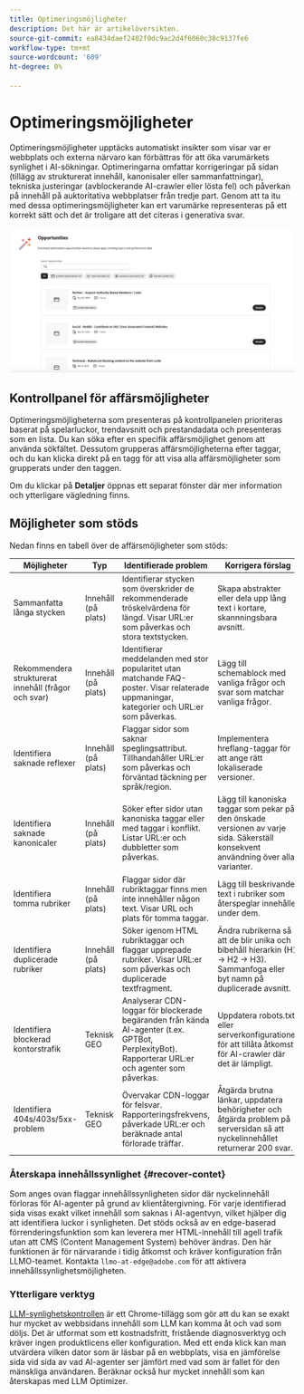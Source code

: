 ```yaml
---
title: Optimeringsmöjligheter
description: Det här är artikelöversikten.
source-git-commit: ea8434daef2402f0dc9ac2d4f6060c38c9137fe6
workflow-type: tm+mt
source-wordcount: '609'
ht-degree: 0%

---
```



# Optimeringsmöjligheter

Optimeringsmöjligheter upptäcks automatiskt insikter som visar var er webbplats och externa närvaro kan förbättras för att öka varumärkets synlighet i AI-sökningar. Optimeringarna omfattar korrigeringar på sidan (tillägg av strukturerat innehåll, kanonisaler eller sammanfattningar), tekniska justeringar (avblockerande AI-crawler eller lösta fel) och påverkan på innehåll på auktoritativa webbplatser från tredje part. Genom att ta itu med dessa optimeringsmöjligheter kan ert varumärke representeras på ett korrekt sätt och det är troligare att det citeras i generativa svar.

![Optimeringsmöjligheter](/help/dashboards/assets/oport.png)

## Kontrollpanel för affärsmöjligheter

Optimeringsmöjligheterna som presenteras på kontrollpanelen prioriteras baserat på spelarluckor, trendavsnitt och prestandadata och presenteras som en lista. Du kan söka efter en specifik affärsmöjlighet genom att använda sökfältet. Dessutom grupperas affärsmöjligheterna efter taggar, och du kan klicka direkt på en tagg för att visa alla affärsmöjligheter som grupperats under den taggen.

Om du klickar på **Detaljer** öppnas ett separat fönster där mer information och ytterligare vägledning finns.

## Möjligheter som stöds

Nedan finns en tabell över de affärsmöjligheter som stöds:

| Möjligheter | Typ | Identifierade problem | Korrigera förslag |
|---------|----------|----------|----------|
| Sammanfatta långa stycken | Innehåll (på plats) | Identifierar stycken som överskrider de rekommenderade tröskelvärdena för längd. Visar URL:er som påverkas och stora textstycken. | Skapa abstrakter eller dela upp lång text i kortare, skannningsbara avsnitt. |
| Rekommendera strukturerat innehåll (frågor och svar) | Innehåll (på plats) | Identifierar meddelanden med stor popularitet utan matchande FAQ-poster. Visar relaterade uppmaningar, kategorier och URL:er som påverkas. | Lägg till schemablock med vanliga frågor och svar som matchar vanliga frågor. |
| Identifiera saknade reflexer | Innehåll (på plats) | Flaggar sidor som saknar speglingsattribut. Tillhandahåller URL:er som påverkas och förväntad täckning per språk/region. | Implementera hreflang-taggar för att ange rätt lokaliserade versioner. |
| Identifiera saknade kanonicaler | Innehåll (på plats) | Söker efter sidor utan kanoniska taggar eller med taggar i konflikt. Listar URL:er och dubbletter som påverkas. | Lägg till kanoniska taggar som pekar på den önskade versionen av varje sida. Säkerställ konsekvent användning över alla varianter. |
| Identifiera tomma rubriker | Innehåll (på plats) | Flaggar sidor där rubriktaggar finns men inte innehåller någon text. Visar URL och plats för tomma taggar. | Lägg till beskrivande text i rubriker som återspeglar innehållet under dem. |
| Identifiera duplicerade rubriker | Innehåll (på plats) | Söker igenom HTML rubriktaggar och flaggar upprepade rubriker. Visar URL:er som påverkas och duplicerade textfragment. | Ändra rubrikerna så att de blir unika och bibehåll hierarkin (H1 → H2 → H3). Sammanfoga eller byt namn på duplicerade avsnitt. |
| Identifiera blockerad kontorstrafik | Teknisk GEO | Analyserar CDN-loggar för blockerade begäranden från kända AI-agenter (t.ex. GPTBot, PerplexityBot). Rapporterar URL:er och agenter som påverkas. | Uppdatera robots.txt eller serverkonfigurationer för att tillåta åtkomst för AI-crawler där det är lämpligt. |
| Identifiera 404s/403s/5xx-problem | Teknisk GEO | Övervakar CDN-loggar för felsvar. Rapporteringsfrekvens, påverkade URL:er och beräknade antal förlorade träffar. | Åtgärda brutna länkar, uppdatera behörigheter och åtgärda problem på serversidan så att nyckelinnehållet returnerar 200 svar. |

### Återskapa innehållssynlighet {#recover-contet}

Som anges ovan flaggar innehållssynligheten sidor där nyckelinnehåll förloras för AI-agenter på grund av klientåtergivning. För varje identifierad sida visas exakt vilket innehåll som saknas i AI-agentvyn, vilket hjälper dig att identifiera luckor i synligheten. Det stöds också av en edge-baserad förrenderingsfunktion som kan leverera mer HTML-innehåll till agell trafik utan att CMS (Content Management System) behöver ändras. Den här funktionen är för närvarande i tidig åtkomst och kräver konfiguration från LLMO-teamet. Kontakta `llmo-at-edge@adobe.com` för att aktivera innehållssynlighetsmöjligheten.

### Ytterligare verktyg

[LLM-synlighetskontrollen](https://chromewebstore.google.com/detail/is-your-webpage-citable/jbjngahjjdgonbeinjlepfamjdmdcbcc) är ett Chrome-tillägg som gör att du kan se exakt hur mycket av webbsidans innehåll som LLM kan komma åt och vad som döljs. Det är utformat som ett kostnadsfritt, fristående diagnosverktyg och kräver ingen produktlicens eller konfiguration. Med ett enda klick kan man utvärdera vilken dator som är läsbar på en webbplats, visa en jämförelse sida vid sida av vad AI-agenter ser jämfört med vad som är fallet för den mänskliga användaren. Beräknar också hur mycket innehåll som kan återskapas med LLM Optimizer.
